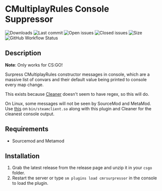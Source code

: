 # CMultiplayRules Console Suppressor


![Downloads](https://img.shields.io/github/downloads/zer0k-z/CMRSuppressor/total?style=flat-square) ![Last commit](https://img.shields.io/github/last-commit/zer0k-z/CMRSuppressor?style=flat-square) ![Open issues](https://img.shields.io/github/issues/zer0k-z/CMRSuppressor?style=flat-square) ![Closed issues](https://img.shields.io/github/issues-closed/zer0k-z/CMRSuppressor?style=flat-square) ![Size](https://img.shields.io/github/repo-size/zer0k-z/CMRSuppressor?style=flat-square) ![GitHub Workflow Status](https://img.shields.io/github/workflow/status/zer0k-z/CMRSuppressor/Compile%20with%20SourceMod?style=flat-square)

## Description ##
**Note**: Only works for CS:GO!

Surpress CMultiplayRules constructor messages in console, which are a massive list of convars and their default value being printed to console every map change. 

This exists because [Cleaner](https://github.com/Accelerator74/Cleaner) doesn't seem to have regex, so this will do.

On Linux, some messages will not be seen by SourceMod and MetaMod. Use [this](https://git.csrd.science/nosoop/py-str0patch) on `bin/steamclient.so` along with this plugin and Cleaner for the cleanest console output.

## Requirements ##
- Sourcemod and Metamod


## Installation ##
1. Grab the latest release from the release page and unzip it in your `csgo` folder.
2. Restart the server or type `sm plugins load cmrsurpressor` in the console to load the plugin.
